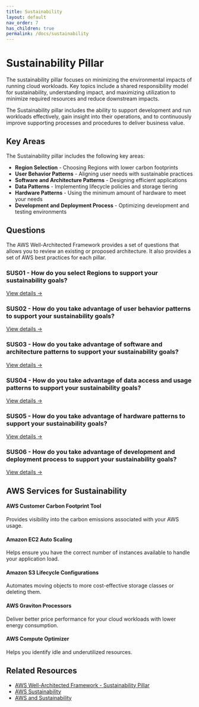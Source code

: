 ```yaml
---
title: Sustainability
layout: default
nav_order: 7
has_children: true
permalink: /docs/sustainability
---
```


<div class="pillar-header">
  <h1>Sustainability Pillar</h1>
  <p>The sustainability pillar focuses on minimizing the environmental impacts of running cloud workloads. Key topics include a shared responsibility model for sustainability, understanding impact, and maximizing utilization to minimize required resources and reduce downstream impacts.</p>
</div>

The Sustainability pillar includes the ability to support development and run workloads effectively, gain insight into their operations, and to continuously improve supporting processes and procedures to deliver business value.

## Key Areas

The Sustainability pillar includes the following key areas:

- **Region Selection** - Choosing Regions with lower carbon footprints
- **User Behavior Patterns** - Aligning user needs with sustainable practices
- **Software and Architecture Patterns** - Designing efficient applications
- **Data Patterns** - Implementing lifecycle policies and storage tiering
- **Hardware Patterns** - Using the minimum amount of hardware to meet your needs
- **Development and Deployment Process** - Optimizing development and testing environments

## Questions

The AWS Well-Architected Framework provides a set of questions that allows you to review an existing or proposed architecture. It also provides a set of AWS best practices for each pillar.

<div class="question-cards">
  <div class="question-card">
    <h3>SUS01 - How do you select Regions to support your sustainability goals?</h3>
    <a href="SUS01.html">View details →</a>
  </div>
  <div class="question-card">
    <h3>SUS02 - How do you take advantage of user behavior patterns to support your sustainability goals?</h3>
    <a href="SUS02.html">View details →</a>
  </div>
  <div class="question-card">
    <h3>SUS03 - How do you take advantage of software and architecture patterns to support your sustainability goals?</h3>
    <a href="SUS03.html">View details →</a>
  </div>
  <div class="question-card">
    <h3>SUS04 - How do you take advantage of data access and usage patterns to support your sustainability goals?</h3>
    <a href="SUS04.html">View details →</a>
  </div>
  <div class="question-card">
    <h3>SUS05 - How do you take advantage of hardware patterns to support your sustainability goals?</h3>
    <a href="SUS05.html">View details →</a>
  </div>
  <div class="question-card">
    <h3>SUS06 - How do you take advantage of development and deployment process to support your sustainability goals?</h3>
    <a href="SUS06.html">View details →</a>
  </div>
</div>

## AWS Services for Sustainability

<div class="aws-service">
  <div class="aws-service-content">
    <h4>AWS Customer Carbon Footprint Tool</h4>
    <p>Provides visibility into the carbon emissions associated with your AWS usage.</p>
  </div>
</div>

<div class="aws-service">
  <div class="aws-service-content">
    <h4>Amazon EC2 Auto Scaling</h4>
    <p>Helps ensure you have the correct number of instances available to handle your application load.</p>
  </div>
</div>

<div class="aws-service">
  <div class="aws-service-content">
    <h4>Amazon S3 Lifecycle Configurations</h4>
    <p>Automates moving objects to more cost-effective storage classes or deleting them.</p>
  </div>
</div>

<div class="aws-service">
  <div class="aws-service-content">
    <h4>AWS Graviton Processors</h4>
    <p>Deliver better price performance for your cloud workloads with lower energy consumption.</p>
  </div>
</div>

<div class="aws-service">
  <div class="aws-service-content">
    <h4>AWS Compute Optimizer</h4>
    <p>Helps you identify idle and underutilized resources.</p>
  </div>
</div>

<div class="related-resources">
  <h2>Related Resources</h2>
  <ul>
    <li><a href="https://docs.aws.amazon.com/wellarchitected/latest/sustainability-pillar/welcome.html">AWS Well-Architected Framework - Sustainability Pillar</a></li>
    <li><a href="https://sustainability.aboutamazon.com/environment/the-cloud">AWS Sustainability</a></li>
    <li><a href="https://aws.amazon.com/about-aws/sustainability/">AWS and Sustainability</a></li>
  </ul>
</div>